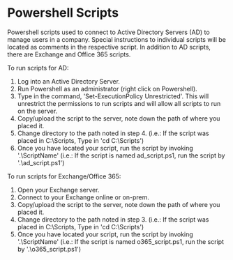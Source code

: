 # Powershell Scripts

Powershell scripts used to connect to Active Directory Servers (AD) to manage users in a company. Special instructions to individual scripts will be located as comments in the respective script. In addition to AD scripts, there are Exchange and Office 365 scripts.

To run scripts for AD:

1. Log into an Active Directory Server.
2. Run Powershell as an administrator (right click on Powershell).
3. Type in the command, 'Set-ExecutionPolicy Unrestricted'. This will unrestrict the permissions to run scripts and will allow     all scripts to run on the server.
4. Copy/upload the script to the server, note down the path of where you placed it.
5. Change directory to the path noted in step 4.
      (i.e.: If the script was placed in C:\Scripts, 
            Type in 'cd C:\Scripts')
6. Once you have located your script, run the script by invoking '.\ScriptName'
      (i.e.: If the script is named ad_script.ps1, run the script by '.\ad_script.ps1')

To run scripts for Exchange/Office 365:

1. Open your Exchange server.
2. Connect to your Exchange online or on-prem.
3. Copy/upload the script to the server, note down the path of where you placed it.
4. Change directory to the path noted in step 3.
      (i.e.: If the script was placed in C:\Scripts, 
            Type in 'cd C:\Scripts')
5. Once you have located your script, run the script by invoking '.\ScriptName'
      (i.e.: If the script is named o365_script.ps1, run the script by '.\o365_script.ps1')
